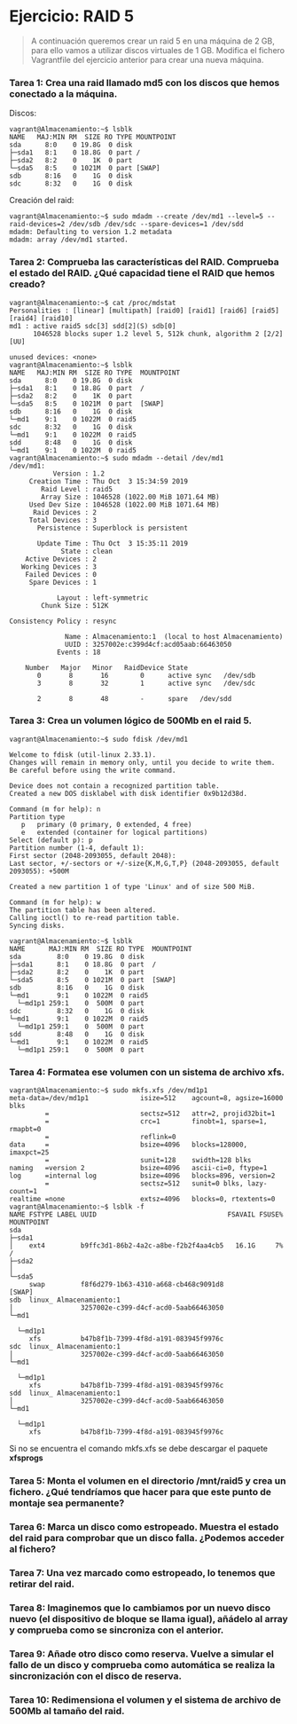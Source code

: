 # Ejercicio: RAID 5

>A continuación queremos crear un raid 5 en una máquina de 2 GB, para ello vamos a utilizar discos virtuales de 1 GB. Modifica el fichero Vagrantfile del ejercicio anterior para crear una nueva máquina.

### Tarea 1: Crea una raid llamado md5 con los discos que hemos conectado a la máquina.

Discos:

~~~
vagrant@Almacenamiento:~$ lsblk
NAME   MAJ:MIN RM  SIZE RO TYPE MOUNTPOINT
sda      8:0    0 19.8G  0 disk 
├─sda1   8:1    0 18.8G  0 part /
├─sda2   8:2    0    1K  0 part 
└─sda5   8:5    0 1021M  0 part [SWAP]
sdb      8:16   0    1G  0 disk 
sdc      8:32   0    1G  0 disk 
~~~

Creación del raid:

~~~
vagrant@Almacenamiento:~$ sudo mdadm --create /dev/md1 --level=5 --raid-devices=2 /dev/sdb /dev/sdc --spare-devices=1 /dev/sdd 
mdadm: Defaulting to version 1.2 metadata
mdadm: array /dev/md1 started.
~~~


### Tarea 2: Comprueba las características del RAID. Comprueba el estado del RAID. ¿Qué capacidad tiene el RAID que hemos creado?

~~~
vagrant@Almacenamiento:~$ cat /proc/mdstat 
Personalities : [linear] [multipath] [raid0] [raid1] [raid6] [raid5] [raid4] [raid10] 
md1 : active raid5 sdc[3] sdd[2](S) sdb[0]
      1046528 blocks super 1.2 level 5, 512k chunk, algorithm 2 [2/2] [UU]
      
unused devices: <none>
vagrant@Almacenamiento:~$ lsblk
NAME   MAJ:MIN RM  SIZE RO TYPE  MOUNTPOINT
sda      8:0    0 19.8G  0 disk  
├─sda1   8:1    0 18.8G  0 part  /
├─sda2   8:2    0    1K  0 part  
└─sda5   8:5    0 1021M  0 part  [SWAP]
sdb      8:16   0    1G  0 disk  
└─md1    9:1    0 1022M  0 raid5 
sdc      8:32   0    1G  0 disk  
└─md1    9:1    0 1022M  0 raid5 
sdd      8:48   0    1G  0 disk  
└─md1    9:1    0 1022M  0 raid5 
vagrant@Almacenamiento:~$ sudo mdadm --detail /dev/md1
/dev/md1:
           Version : 1.2
     Creation Time : Thu Oct  3 15:34:59 2019
        Raid Level : raid5
        Array Size : 1046528 (1022.00 MiB 1071.64 MB)
     Used Dev Size : 1046528 (1022.00 MiB 1071.64 MB)
      Raid Devices : 2
     Total Devices : 3
       Persistence : Superblock is persistent

       Update Time : Thu Oct  3 15:35:11 2019
             State : clean 
    Active Devices : 2
   Working Devices : 3
    Failed Devices : 0
     Spare Devices : 1

            Layout : left-symmetric
        Chunk Size : 512K

Consistency Policy : resync

              Name : Almacenamiento:1  (local to host Almacenamiento)
              UUID : 3257002e:c399d4cf:acd05aab:66463050
            Events : 18

    Number   Major   Minor   RaidDevice State
       0       8       16        0      active sync   /dev/sdb
       3       8       32        1      active sync   /dev/sdc

       2       8       48        -      spare   /dev/sdd
~~~

### Tarea 3: Crea un volumen lógico de 500Mb en el raid 5.

~~~
vagrant@Almacenamiento:~$ sudo fdisk /dev/md1 

Welcome to fdisk (util-linux 2.33.1).
Changes will remain in memory only, until you decide to write them.
Be careful before using the write command.

Device does not contain a recognized partition table.
Created a new DOS disklabel with disk identifier 0x9b12d38d.

Command (m for help): n
Partition type
   p   primary (0 primary, 0 extended, 4 free)
   e   extended (container for logical partitions)
Select (default p): p
Partition number (1-4, default 1): 
First sector (2048-2093055, default 2048): 
Last sector, +/-sectors or +/-size{K,M,G,T,P} (2048-2093055, default 2093055): +500M

Created a new partition 1 of type 'Linux' and of size 500 MiB.

Command (m for help): w
The partition table has been altered.
Calling ioctl() to re-read partition table.
Syncing disks.

vagrant@Almacenamiento:~$ lsblk
NAME      MAJ:MIN RM  SIZE RO TYPE  MOUNTPOINT
sda         8:0    0 19.8G  0 disk  
├─sda1      8:1    0 18.8G  0 part  /
├─sda2      8:2    0    1K  0 part  
└─sda5      8:5    0 1021M  0 part  [SWAP]
sdb         8:16   0    1G  0 disk  
└─md1       9:1    0 1022M  0 raid5 
  └─md1p1 259:1    0  500M  0 part  
sdc         8:32   0    1G  0 disk  
└─md1       9:1    0 1022M  0 raid5 
  └─md1p1 259:1    0  500M  0 part  
sdd         8:48   0    1G  0 disk  
└─md1       9:1    0 1022M  0 raid5 
  └─md1p1 259:1    0  500M  0 part  
~~~


### Tarea 4: Formatea ese volumen con un sistema de archivo xfs.
    
~~~
vagrant@Almacenamiento:~$ sudo mkfs.xfs /dev/md1p1 
meta-data=/dev/md1p1             isize=512    agcount=8, agsize=16000 blks
         =                       sectsz=512   attr=2, projid32bit=1
         =                       crc=1        finobt=1, sparse=1, rmapbt=0
         =                       reflink=0
data     =                       bsize=4096   blocks=128000, imaxpct=25
         =                       sunit=128    swidth=128 blks
naming   =version 2              bsize=4096   ascii-ci=0, ftype=1
log      =internal log           bsize=4096   blocks=896, version=2
         =                       sectsz=512   sunit=0 blks, lazy-count=1
realtime =none                   extsz=4096   blocks=0, rtextents=0
vagrant@Almacenamiento:~$ lsblk -f
NAME FSTYPE LABEL UUID                                 FSAVAIL FSUSE% MOUNTPOINT
sda                                                                   
├─sda1
│    ext4         b9ffc3d1-86b2-4a2c-a8be-f2b2f4aa4cb5   16.1G     7% /
├─sda2
│                                                                     
└─sda5
     swap         f8f6d279-1b63-4310-a668-cb468c9091d8                [SWAP]
sdb  linux_ Almacenamiento:1
│                 3257002e-c399-d4cf-acd0-5aab66463050                
└─md1
                                                                      
  └─md1p1
     xfs          b47b8f1b-7399-4f8d-a191-083945f9976c                
sdc  linux_ Almacenamiento:1
│                 3257002e-c399-d4cf-acd0-5aab66463050                
└─md1
                                                                      
  └─md1p1
     xfs          b47b8f1b-7399-4f8d-a191-083945f9976c                
sdd  linux_ Almacenamiento:1
│                 3257002e-c399-d4cf-acd0-5aab66463050                
└─md1
                                                                      
  └─md1p1
     xfs          b47b8f1b-7399-4f8d-a191-083945f9976c  
~~~

Si no se encuentra el comando mkfs.xfs se debe descargar el paquete **xfsprogs**

### Tarea 5: Monta el volumen en el directorio /mnt/raid5 y crea un fichero. ¿Qué tendríamos que hacer para que este punto de montaje sea permanente?
   
### Tarea 6: Marca un disco como estropeado. Muestra el estado del raid para comprobar que un disco falla. ¿Podemos acceder al fichero?
    
### Tarea 7: Una vez marcado como estropeado, lo tenemos que retirar del raid.
    
### Tarea 8: Imaginemos que lo cambiamos por un nuevo disco nuevo (el dispositivo de bloque se llama igual), añádelo al array y comprueba como se sincroniza con el anterior.
    
### Tarea 9: Añade otro disco como reserva. Vuelve a simular el fallo de un disco y comprueba como automática se realiza la sincronización con el disco de reserva.
    
### Tarea 10: Redimensiona el volumen y el sistema de archivo de 500Mb al tamaño del raid.


